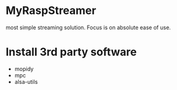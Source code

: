 # MyRaspStreamer
most simple streaming solution. Focus is on absolute ease of use.


# Install 3rd party software
- mopidy
- mpc
- alsa-utils
